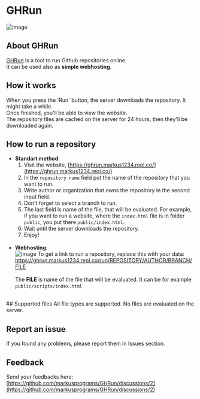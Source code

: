 # GHRun
![image](https://user-images.githubusercontent.com/131605571/236684518-84d4842f-0ceb-4e34-bdba-c16ee949db92.png)

## About GHRun
[GHRun](https://ghrun.markus1234.repl.co/) is a tool to run Github repositories online. <br>
It can be used also as **simple webhosting**.<br>

## How it works
When you press the 'Run' button, the server downloads the repository. It might take a while. <br>
Once finished, you'll be able to view the website. <br>
The repository files are cached on the server for 24 hours, then they'll be downloaded again. 

## How to run a repository
 - **Standart method**: 
    1. Visit the website, [https://ghrun.markus1234.repl.co/](https://ghrun.markus1234.repl.co/)
    2. In the `repository name` field put the name of the repository that you want to run. 
    3. Write author or organization that owns the repository in the second input field. 
    4. Don't forget to select a branch to run. 
    5. The last field is name of the file, that will be evaluated. For example, if you want to run a website, where the `index.html` file is in folder `public`, you put there `public/index.html`. 
    6. Wait until the server downloads the repository. 
    7. Enjoy! 
    <br>
 - **Webhosting**: <br>
    ![image](https://user-images.githubusercontent.com/131605571/236685152-cba9e560-7b51-45b9-be88-4257c6a2374c.png)
    To get a link to run a repository, replace this with your data: <br>
    https://ghrun.markus1234.repl.co/run/REPOSITORY/AUTHOR/BRANCH/FILE<br>
    <br>
    The **FILE** is name of the file that will be evaluated. It can be for example `public/scripts/index.html`<br>
<br>
## Supported files
All file types are supported. No files are evaluated on the server. 

## Report an issue
If you found any problems, please report them in Issues section. 

## Feedback
Send your feedbacks here: [https://github.com/markusprograms/GHRun/discussions/2](https://github.com/markusprograms/GHRun/discussions/2)
